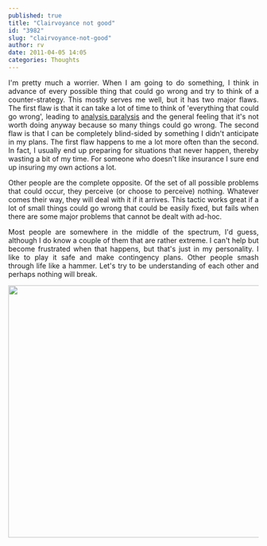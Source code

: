 ```yaml
---
published: true
title: "Clairvoyance not good"
id: "3982"
slug: "clairvoyance-not-good"
author: rv
date: 2011-04-05 14:05
categories: Thoughts
---
```

<p style="text-align: justify;">I'm pretty much a worrier. When I am going to do something, I think in advance of every possible thing that could go wrong and try to think of a counter-strategy. This mostly serves me well, but it has two major flaws. The first flaw is that it can take a lot of time to think of 'everything that could go wrong', leading to <a href="https://en.wikipedia.org/wiki/Analysis_paralysis" target="_blank">analysis paralysis</a> and the general feeling that it's not worth doing anyway because so many things could go wrong. The second flaw is that I can be completely blind-sided by something I didn't anticipate in my plans. The first flaw happens to me a lot more often than the second. In fact, I usually end up preparing for situations that never happen, thereby wasting a bit of my time. For someone who doesn't like insurance I sure end up insuring my own actions a lot.</p>
<p style="text-align: justify;">Other people are the complete opposite. Of the set of all possible problems that could occur, they perceive (or choose to perceive) nothing. Whatever comes their way, they will deal with it if it arrives. This tactic works great if a lot of small things could go wrong that could be easily fixed, but fails when there are some major problems that cannot be dealt with ad-hoc.</p>
<p style="text-align: justify;">Most people are somewhere in the middle of the spectrum, I'd guess, although I do know a couple of them that are rather extreme. I can't help but become frustrated when that happens, but that's just in my personality. I like to play it safe and make contingency plans. Other people smash through life like a hammer. Let's try to be understanding of each other and perhaps nothing will break.</p>
<a href="https://s3.amazonaws.com/cfwblog/uploads/2011/04/meh.ro4197.jpg"><img class="aligncenter size-large wp-image-3983" title="meh.ro4197" src="https://s3.amazonaws.com/cfwblog/uploads/2011/04/meh.ro4197-600x507.jpg" alt="" width="600" height="507" /></a>